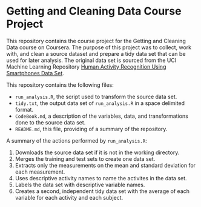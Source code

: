 # Getting and Cleaning Data Course Project

This repository contains the course project for the Getting and Cleaning Data course on Coursera. The purpose of this project was to collect, work with, and clean a source dataset and prepare a tidy data set that can be used for later analysis. The original data set is sourced from the UCI Machine Learning Repository [Human Activity Recognition Using Smartphones Data Set](http://archive.ics.uci.edu/ml/datasets/Human+Activity+Recognition+Using+Smartphones). 

This repository contains the following files:

- `run_analysis.R`, the script used to transform the source data set.
- `tidy.txt`, the output data set of `run_analysis.R` in a space delimited format.
- `CodeBook.md`, a description of the variables, data, and transformations done to the source data set.
- `README.md`, this file, providing of a summary of the repository.

A summary of the actions performed by `run_analysis.R`:

1. Downloads the source data set if it is not in the working directory.
2. Merges the training and test sets to create one data set.
3. Extracts only the measurements on the mean and standard deviation for each measurement.
4. Uses descriptive activity names to name the activites in the data set.
5. Labels the data set with descriptive variable names.
6. Creates a second, independent tidy data set with the average of each variable for each activity and each subject.

